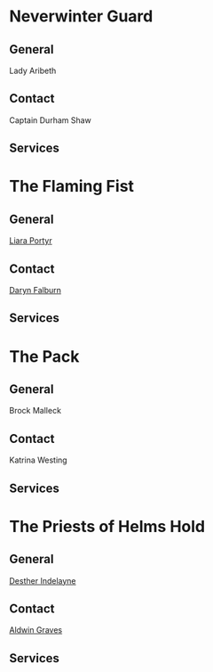 # Neverwinter Guard

## General

Lady Aribeth

## Contact

Captain Durham Shaw

## Services

# The Flaming Fist

## General

[Liara Portyr](https://forgottenrealms.fandom.com/wiki/Liara_Portyr "Liara Portyr")

## Contact

[Daryn Falburn](https://forgottenrealms.fandom.com/wiki/Daryn_Falburn "Daryn Falburn")

## Services

# The Pack

## General

Brock Malleck

## Contact

Katrina Westing

## Services

# The Priests of Helms Hold

## General

[Desther Indelayne](https://nwn.fandom.com/wiki/Desther_Indelayne)

## Contact

[Aldwin Graves](https://forgottenrealms.fandom.com/wiki/Aldwin_Graves "Aldwin Graves")

## Services
